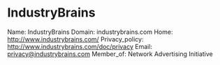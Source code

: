 
# IndustryBrains

Name: IndustryBrains
Domain: industrybrains.com
Home: http://www.industrybrains.com/
Privacy_policy: http://www.industrybrains.com/doc/privacy
Email: privacy@industrybrains.com
Member_of: Network Advertising Initiative

